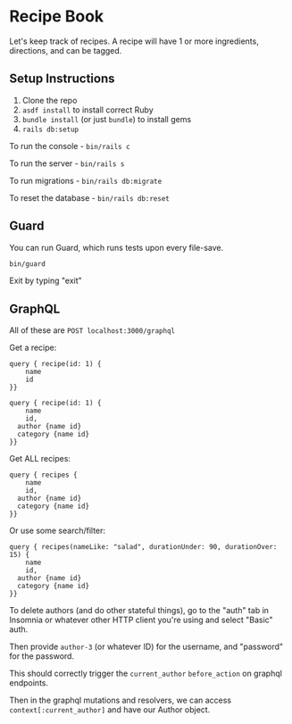 # Recipe Book

Let's keep track of recipes. A recipe will have 1 or more ingredients, directions, and can be tagged.

## Setup Instructions

1. Clone the repo
2. `asdf install` to install correct Ruby
3. `bundle install` (or just `bundle`) to install gems
4. `rails db:setup`

To run the console - `bin/rails c`

To run the server - `bin/rails s`

To run migrations - `bin/rails db:migrate`

To reset the database - `bin/rails db:reset`

## Guard

You can run Guard, which runs tests upon every file-save.

```sh
bin/guard
```

Exit by typing "exit"

## GraphQL

All of these are `POST localhost:3000/graphql`

Get a recipe:

```
query { recipe(id: 1) {
	name
	id
}}
```

```
query { recipe(id: 1) {
	name
	id,
  author {name id}
  category {name id}
}}
```

Get ALL recipes:

```
query { recipes {
	name
	id,
  author {name id}
  category {name id}
}}
```

Or use some search/filter:

```
query { recipes(nameLike: "salad", durationUnder: 90, durationOver: 15) {
	name
	id,
  author {name id}
  category {name id}
}}
```

To delete authors (and do other stateful things), go to the "auth" tab in
Insomnia or whatever other HTTP client you're using and select "Basic" auth.

Then provide `author-3` (or whatever ID) for the username, and "password" for
the password.

This should correctly trigger the `current_author` `before_action` on graphql
endpoints.

Then in the graphql mutations and resolvers, we can access
`context[:current_author]` and have our Author object.
